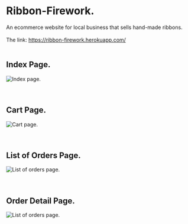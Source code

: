 # Ribbon-Firework.

An ecommerce website for local business that sells hand-made ribbons.
<br><br>
The link: https://ribbon-firework.herokuapp.com/
<br><br>

## Index Page.

<img alt='Index page.' src="https://github.com/HeyIam-Tim/Ribbon-Heroku/blob/master/static/images/index-page.png">
<br><br><br>

## Cart Page.

<img alt='Cart page.' src="https://github.com/HeyIam-Tim/Ribbon-Heroku/blob/master/static/images/cartpage.png">
<br><br><br>

## List of Orders Page.

<img alt='List of orders page.' src="https://github.com/HeyIam-Tim/Ribbon-Heroku/blob/master/static/images/listorders.png">
<br><br><br>

## Order Detail Page.

<img alt='List of orders page.' src="https://github.com/HeyIam-Tim/Ribbon-Heroku/blob/master/static/images/detailorder.png">
<br><br><br>

